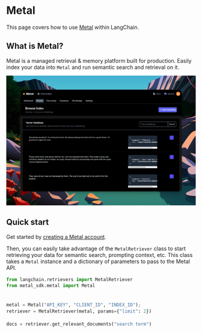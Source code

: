 # Metal

This page covers how to use [Metal](https://getmetal.io) within LangChain.

## What is Metal?

Metal is a  managed retrieval & memory platform built for production. Easily index your data into `Metal` and run semantic search and retrieval on it.

![Metal](../_static/MetalDash.png)

## Quick start

Get started by [creating a Metal account](https://app.getmetal.io/signup).

Then, you can easily take advantage of the `MetalRetriever` class to start retrieving your data for semantic search, prompting context, etc. This class takes a `Metal` instance and a dictionary of parameters to pass to the Metal API.

```python
from langchain.retrievers import MetalRetriever
from metal_sdk.metal import Metal


metal = Metal("API_KEY", "CLIENT_ID", "INDEX_ID");
retriever = MetalRetriever(metal, params={"limit": 2})

docs = retriever.get_relevant_documents("search term")
```
